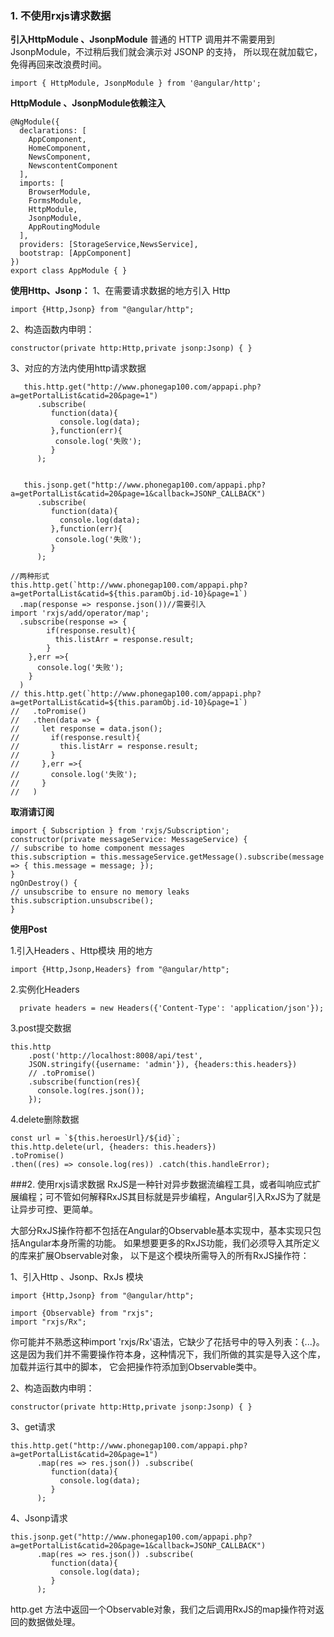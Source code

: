 ### 1. 不使用rxjs请求数据
**引入HttpModule 、JsonpModule**
普通的 HTTP 调用并不需要用到 JsonpModule，不过稍后我们就会演示对 JSONP 的支持， 所以现在就加载它，免得再回来改浪费时间。
```
import { HttpModule, JsonpModule } from '@angular/http';
```
**HttpModule 、JsonpModule依赖注入**
```
@NgModule({
  declarations: [
    AppComponent,
    HomeComponent,
    NewsComponent,
    NewscontentComponent
  ],
  imports: [
    BrowserModule,
    FormsModule,
    HttpModule,
    JsonpModule,
    AppRoutingModule
  ],
  providers: [StorageService,NewsService],
  bootstrap: [AppComponent]
})
export class AppModule { }
```
**使用Http、Jsonp：**
1、在需要请求数据的地方引入 Http
```
import {Http,Jsonp} from "@angular/http";
```
2、构造函数内申明：
```
constructor(private http:Http,private jsonp:Jsonp) { }
```
3、对应的方法内使用http请求数据
```
   this.http.get("http://www.phonegap100.com/appapi.php?a=getPortalList&catid=20&page=1")
      .subscribe(
         function(data){
           console.log(data);
         },function(err){
          console.log('失败');
         }
      );


   this.jsonp.get("http://www.phonegap100.com/appapi.php?a=getPortalList&catid=20&page=1&callback=JSONP_CALLBACK")
      .subscribe(
         function(data){
           console.log(data);
         },function(err){
          console.log('失败');
         }
      );

//两种形式
this.http.get(`http://www.phonegap100.com/appapi.php?a=getPortalList&catid=${this.paramObj.id-10}&page=1`)
  .map(response => response.json())//需要引入
import 'rxjs/add/operator/map';
  .subscribe(response => {
        if(response.result){
          this.listArr = response.result;
        }
    },err =>{
      console.log('失败');
    }
  )
// this.http.get(`http://www.phonegap100.com/appapi.php?a=getPortalList&catid=${this.paramObj.id-10}&page=1`)
//   .toPromise()
//   .then(data => {
//     let response = data.json();
//       if(response.result){
//         this.listArr = response.result;
//       }
//     },err =>{
//       console.log('失败');
//     }
//   )
```
**取消请订阅**
```
import { Subscription } from 'rxjs/Subscription';
constructor(private messageService: MessageService) {
// subscribe to home component messages
this.subscription = this.messageService.getMessage().subscribe(message => { this.message = message; });
}
ngOnDestroy() {
// unsubscribe to ensure no memory leaks
this.subscription.unsubscribe();
}
```

**使用Post**

1.引入Headers 、Http模块  用的地方
```
import {Http,Jsonp,Headers} from "@angular/http";
```
2.实例化Headers
```
  private headers = new Headers({'Content-Type': 'application/json'});
```

3.post提交数据
```
this.http
    .post('http://localhost:8008/api/test', 
    JSON.stringify({username: 'admin'}), {headers:this.headers})
    // .toPromise()
    .subscribe(function(res){
      console.log(res.json());
    });
```

4.delete删除数据
```
const url = `${this.heroesUrl}/${id}`; 
this.http.delete(url, {headers: this.headers}) 
.toPromise() 
.then((res) => console.log(res)) .catch(this.handleError);
```

###2. 使用rxjs请求数据
RxJS是一种针对异步数据流编程工具，或者叫响应式扩展编程；可不管如何解释RxJS其目标就是异步编程，Angular引入RxJS为了就是让异步可控、更简单。

大部分RxJS操作符都不包括在Angular的Observable基本实现中，基本实现只包括Angular本身所需的功能。
如果想要更多的RxJS功能，我们必须导入其所定义的库来扩展Observable对象， 以下是这个模块所需导入的所有RxJS操作符：

1、引入Http 、Jsonp、RxJs  模块
```
import {Http,Jsonp} from "@angular/http";

import {Observable} from "rxjs";
import "rxjs/Rx";
```
你可能并不熟悉这种import 'rxjs/Rx'语法，它缺少了花括号中的导入列表：{...}。
这是因为我们并不需要操作符本身，这种情况下，我们所做的其实是导入这个库，加载并运行其中的脚本， 它会把操作符添加到Observable类中。

2、构造函数内申明：
```
constructor(private http:Http,private jsonp:Jsonp) { }
```
3、get请求
```
this.http.get("http://www.phonegap100.com/appapi.php?a=getPortalList&catid=20&page=1")
      .map(res => res.json()) .subscribe(
         function(data){
           console.log(data);
         }
      );
```
4、Jsonp请求
```
this.jsonp.get("http://www.phonegap100.com/appapi.php?a=getPortalList&catid=20&page=1&callback=JSONP_CALLBACK")
      .map(res => res.json()) .subscribe(
         function(data){
           console.log(data);
         }
      );
```

http.get 方法中返回一个Observable对象，我们之后调用RxJS的map操作符对返回的数据做处理。